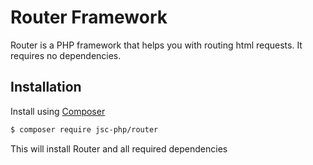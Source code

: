 # Router Framework

Router is a PHP framework that helps you with routing html requests. It requires no dependencies.

## Installation

Install using [Composer](https://getcomposer.org/)

```bash
$ composer require jsc-php/router
```
This will install Router and all required dependencies